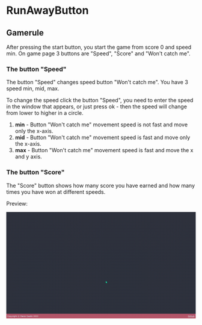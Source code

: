 # RunAwayButton
## Gamerule
After pressing the start button, you start the game from score 0 and speed min. 
On game page 3 buttons are "Speed", "Score" and "Won't catch me".
### The button "Speed"
The button "Speed" changes speed button "Won't catch me". You have 3 speed min, mid, max.

To change the speed click the button "Speed", you need to enter the speed in the window that appears, or just press ok - then the speed will change from lower to higher in a circle.

1. <b>min</b> - Button "Won't catch me" movement speed is not fast and move only the x-axis.
2. <b>mid</b> - Button "Won't catch me" movement speed is fast and move only the x-axis.
3. <b>max</b> - Button "Won't catch me" movement speed is fast and move the x and y axis.

### The button "Score"
The "Score" button shows how many score you have earned and how many times you have won at different speeds.

Preview:

![Project ilustration](./ilustrate.gif)

